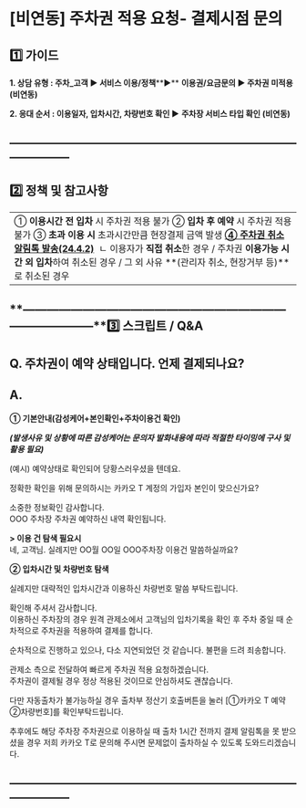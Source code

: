 # [비연동] 주차권 적용 요청- 결제시점 문의

**1️⃣ 가이드**
-----------

**1. 상담 유형 : 주차\_고객 ▶ 서비스 이용/정책****▶** **이용권/요금문의 ▶ 주차권 미적용(비연동)**

**2. 응대 순서 : 이용일자, 입차시간, 차량번호 확인 ▶** **주차장 서비스 타입 확인 (비연동)**

**―****―****―****―****―****―****―****―****―****―****―****―****―****―****―****―****―****―****―****―****―****―****―****―****―****―****―****―****―**
-------------------------------------------------------------------------------------------------------------------------------------------------

**2️⃣ 정책 및 참고사항**
-----------------

|  |
| --- |
| ① **이용시간 전 입차** 시 주차권 적용 불가  ② **입차 후 예약** 시 주차권 적용 불가  ③ **초과 이용 시** 초과시간만큼 현장결제 금액 발생  **[④ 주차권 취소 알림톡 발송(24.4.2)](https://kakaomobilitysupport.zendesk.com/hc/ko/articles/33606308961561)**  ㄴ 이용자가 **직접 취소**한 경우 / 주차권 **이용가능 시간 외 입차**하여 취소된 경우 / 그 외 사유 **(관리자 취소, 현장거부 등)**로 취소된 경우 |

**―****―****―****―****―****―****―****―****―****―****―****―****―****―****―****―****―****―****―****―****―****―****―****―****―****―****―****―****―****3️⃣ 스크립트 / Q&A**
-------------------------------------------------------------------------------------------------------------------------------------------------------------------

**Q. 주차권이 예약 상태입니다. 언제 결제되나요?**
-------------------------------

**A.**
------

**① 기본안내(감성케어+본인확인+주차이용건 확인)**

***(발생사유 및 상황에 따른 감성케어는 문의자 발화내용에 따라 적절한 타이밍에 구사 및 활용 필요)***

(예시) 예약상태로 확인되어 당황스러우셨을 텐데요.

정확한 확인을 위해 문의하시는 카카오 T 계정의 가입자 본인이 맞으신가요?  
  
소중한 정보확인 감사합니다.  
OOO 주차장 주차권 예약하신 내역 확인됩니다.  
  
**> 이용 건 탐색 필요시**  
네, 고객님. 실례지만 OO월 OO일 OOO주차장 이용건 말씀하실까요?

**② 입차시간 및 차량번호 탐색**

실례지만 대략적인 입차시간과 이용하신 차량번호 말씀 부탁드립니다.

확인해 주셔서 감사합니다.  
이용하신 주차장의 경우 원격 관제소에서 고객님의 입차기록을 확인 후 주차 중일 때 순차적으로 주차권을 적용하여 결제를 합니다.  
  
순차적으로 진행하고 있으나, 다소 지연되었던 것 같습니다. 불편을 드려 죄송합니다.  
  
관제소 측으로 전달하여 빠르게 주차권 적용 요청하겠습니다.  
주차권이 결제될 경우 정상 적용된 것이므로 안심하셔도 괜찮습니다.

다만 자동출차가 불가능하실 경우 출차부 정산기 호출버튼을 눌러 [①카카오 T 예약 ②차량번호]를 확인부탁드립니다.

추후에도 해당 주차장 주차권으로 이용하실 때 출차 1시간 전까지 결제 알림톡을 못 받으셨을 경우 저희 카카오 T로 문의해 주시면 문제없이 출차하실 수 있도록 도와드리겠습니다.

**―****―****―****―****―****―****―****―****―****―****―****―****―****―****―****―****―****―****―****―****―****―****―****―****―****―****―****―****―**
-------------------------------------------------------------------------------------------------------------------------------------------------